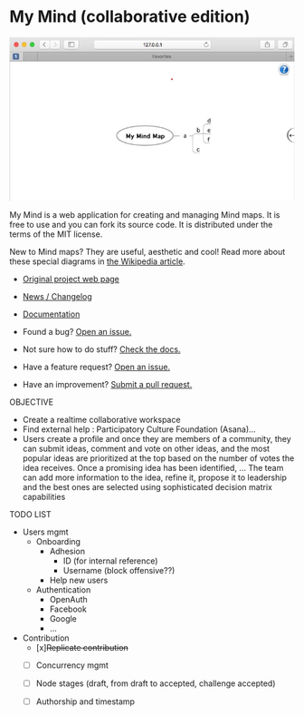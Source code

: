 My Mind (collaborative edition)
===============================

![Screenshot](screenshot.png)

My Mind is a web application for creating and managing Mind maps. It is free to use and you can fork its source code. It is distributed under the terms of the MIT license.

New to Mind maps? They are useful, aesthetic and cool! Read more about these special diagrams in [the Wikipedia article](http://en.wikipedia.org/wiki/Mind_map).

* [Original project web page](http://my-mind.github.io/)
* [News / Changelog](https://github.com/ondras/my-mind/wiki/News)
* [Documentation](https://github.com/ondras/my-mind/wiki)

* Found a bug? [Open an issue.](https://github.com/lucienhetu/my-mind/issues)
* Not sure how to do stuff? [Check the docs.](https://github.com/lucienhetu/my-mind/wiki)
* Have a feature request? [Open an issue.](https://github.com/lucienhetu/my-mind/issues)
* Have an improvement? [Submit a pull request.](https://github.com/lucienhetu/my-mind/pulls)

OBJECTIVE
* Create a realtime collaborative workspace
* Find external help : Participatory Culture Foundation (Asana)...
* Users create a profile and once they are members of a community, they can submit ideas, comment and vote on other ideas, and the most popular ideas are prioritized at the top based on the number of votes the idea receives. Once a promising idea has been identified, ... The team can add more information to the idea, refine it, propose it to leadership and the best ones are selected using sophisticated decision matrix capabilities

TODO LIST
* Users mgmt
  - Onboarding
    - Adhesion  
      - ID (for internal reference)
      - Username (block offensive??)
    - Help new users
  - Authentication
    - OpenAuth
    - Facebook
    - Google
    - ...
* Contribution
  - [x]~~Replicate contribution~~
  - [ ] Concurrency mgmt
  - [ ] Node stages (draft, from draft to accepted, challenge accepted)
  - [ ] Authorship and timestamp
  
  
